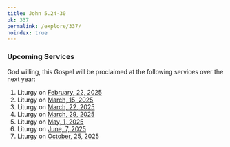 ```yaml
---
title: John 5.24-30
pk: 337
permalink: /explore/337/
noindex: true
---
```


### Upcoming Services

God willing, this Gospel will be proclaimed at the following services over the next year:


1. Liturgy on [February, 22, 2025](https://orthocal.info/readings/gregorian/2025/02/22/)
1. Liturgy on [March, 15, 2025](https://orthocal.info/readings/gregorian/2025/03/15/)
1. Liturgy on [March, 22, 2025](https://orthocal.info/readings/gregorian/2025/03/22/)
1. Liturgy on [March, 29, 2025](https://orthocal.info/readings/gregorian/2025/03/29/)
1. Liturgy on [May,  1, 2025](https://orthocal.info/readings/gregorian/2025/05/01/)
1. Liturgy on [June,  7, 2025](https://orthocal.info/readings/gregorian/2025/06/07/)
1. Liturgy on [October, 25, 2025](https://orthocal.info/readings/gregorian/2025/10/25/)
